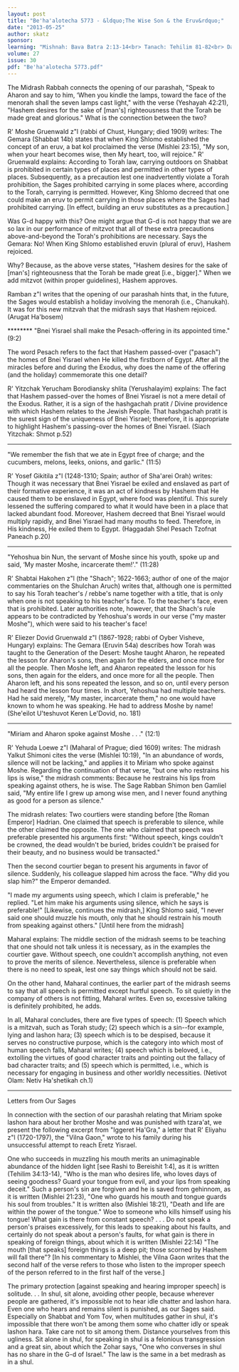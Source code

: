 ```yaml
---
layout: post
title: "Be'ha'alotecha 5773 - &ldquo;The Wise Son & the Eruv&rdquo;"
date: "2013-05-25"
author: skatz
sponsor: 
learning: "Mishnah: Bava Batra 2:13-14<br> Tanach: Tehilim 81-82<br> Daf Yomi (Bavli): Eruvin 78<br> Halachah: Mishnah Berurah 252:7-253:2"
volume: 27
issue: 30
pdf: "Be'ha'alotecha 5773.pdf"
---
```


The Midrash Rabbah connects the opening of our parashah, "Speak to Aharon and say to him, &lsquo;When you kindle the lamps, toward the face of the menorah shall the seven lamps cast light," with the verse (Yeshayah 42:21), "Hashem desires for the sake of \[man's\] righteousness that the Torah be made great and glorious." What is the connection between the two?

R' Moshe Gruenwald z"l (rabbi of Chust, Hungary; died 1909) writes: The Gemara (Shabbat 14b) states that when King Shlomo established the concept of an eruv, a bat kol proclaimed the verse (Mishlei 23:15), "My son, when your heart becomes wise, then My heart, too, will rejoice." R' Gruenwald explains: According to Torah law, carrying outdoors on Shabbat is prohibited in certain types of places and permitted in other types of places. Subsequently, as a precaution lest one inadvertently violate a Torah prohibition, the Sages prohibited carrying in some places where, according to the Torah, carrying is permitted. However, King Shlomo decreed that one could make an eruv to permit carrying in those places where the Sages had prohibited carrying. \[In effect, building an eruv substitutes as a precaution.\]

Was G-d happy with this? One might argue that G-d is not happy that we are so lax in our performance of mitzvot that all of these extra precautions above-and-beyond the Torah's prohibitions are necessary. Says the Gemara: No! When King Shlomo established eruvin (plural of eruv), Hashem rejoiced.

Why? Because, as the above verse states, "Hashem desires for the sake of \[man's\] righteousness that the Torah be made great \[i.e., bigger\]." When we add mitzvot (within proper guidelines), Hashem approves.

Ramban z"l writes that the opening of our parashah hints that, in the future, the Sages would establish a holiday involving the menorah (i.e., Chanukah). It was for this new mitzvah that the midrash says that Hashem rejoiced. (Arugat Ha'bosem)

******** "Bnei Yisrael shall make the Pesach-offering in its appointed time." (9:2)

The word Pesach refers to the fact that Hashem passed-over ("pasach") the homes of Bnei Yisrael when He killed the firstborn of Egypt. After all the miracles before and during the Exodus, why does the name of the offering (and the holiday) commemorate this one detail?

R' Yitzchak Yerucham Borodiansky shlita (Yerushalayim) explains: The fact that Hashem passed-over the homes of Bnei Yisrael is not a mere detail of the Exodus. Rather, it is a sign of the hashgachah pratit / Divine providence with which Hashem relates to the Jewish People. That hashgachah pratit is the surest sign of the uniqueness of Bnei Yisrael; therefore, it is appropriate to highlight Hashem's passing-over the homes of Bnei Yisrael. (Siach Yitzchak: Shmot p.52)

********

"We remember the fish that we ate in Egypt free of charge; and the cucumbers, melons, leeks, onions, and garlic." (11:5)

R' Yosef Gikitila z"l (1248-1310; Spain; author of Sha'arei Orah) writes: Though it was necessary that Bnei Yisrael be exiled and enslaved as part of their formative experience, it was an act of kindness by Hashem that He caused them to be enslaved in Egypt, where food was plentiful. This surely lessened the suffering compared to what it would have been in a place that lacked abundant food. Moreover, Hashem decreed that Bnei Yisrael would multiply rapidly, and Bnei Yisrael had many mouths to feed. Therefore, in His kindness, He exiled them to Egypt. (Haggadah Shel Pesach Tzofnat Paneach p.20)

********

"Yehoshua bin Nun, the servant of Moshe since his youth, spoke up and said, &lsquo;My master Moshe, incarcerate them!'." (11:28)

R' Shabtai Hakohen z"l (the "Shach"; 1622-1663; author of one of the major commentaries on the Shulchan Aruch) writes that, although one is permitted to say his Torah teacher's / rebbe's name together with a title, that is only when one is not speaking to his teacher's face. To the teacher's face, even that is prohibited. Later authorities note, however, that the Shach's rule appears to be contradicted by Yehoshua's words in our verse ("my master Moshe"), which were said to his teacher's face!

R' Eliezer Dovid Gruenwald z"l (1867-1928; rabbi of Oyber Visheve, Hungary) explains: The Gemara (Eruvin 54a) describes how Torah was taught to the Generation of the Desert: Moshe taught Aharon, he repeated the lesson for Aharon's sons, then again for the elders, and once more for all the people. Then Moshe left, and Aharon repeated the lesson for his sons, then again for the elders, and once more for all the people. Then Aharon left, and his sons repeated the lesson, and so on, until every person had heard the lesson four times. In short, Yehoshua had multiple teachers. Had he said merely, "My master, incarcerate them," no one would have known to whom he was speaking. He had to address Moshe by name! (She'eilot U'teshuvot Keren Le'Dovid, no. 181)

********

"Miriam and Aharon spoke against Moshe . . ." (12:1)

R' Yehuda Loewe z"l (Maharal of Prague; died 1609) writes: The midrash Yalkut Shimoni cites the verse (Mishlei 10:19), "In an abundance of words, silence will not be lacking," and applies it to Miriam who spoke against Moshe. Regarding the continuation of that verse, "but one who restrains his lips is wise," the midrash comments: Because he restrains his lips from speaking against others, he is wise. The Sage Rabban Shimon ben Gamliel said, "My entire life I grew up among wise men, and I never found anything as good for a person as silence."

The midrash relates: Two courtiers were standing before \[the Roman Emperor\] Hadrian. One claimed that speech is preferable to silence, while the other claimed the opposite. The one who claimed that speech was preferable presented his arguments first: "Without speech, kings couldn't be crowned, the dead wouldn't be buried, brides couldn't be praised for their beauty, and no business would be transacted."

Then the second courtier began to present his arguments in favor of silence. Suddenly, his colleague slapped him across the face. "Why did you slap him?" the Emperor demanded.

"I made my arguments using speech, which I claim is preferable," he replied. "Let him make his arguments using silence, which he says is preferable!" \[Likewise, continues the midrash,\] King Shlomo said, "I never said one should muzzle his mouth, only that he should restrain his mouth from speaking against others." \[Until here from the midrash\]

Maharal explains: The middle section of the midrash seems to be teaching that one should not talk unless it is necessary, as in the examples the courtier gave. Without speech, one couldn't accomplish anything, not even to prove the merits of silence. Nevertheless, silence is preferable when there is no need to speak, lest one say things which should not be said.

On the other hand, Maharal continues, the earlier part of the midrash seems to say that all speech is permitted except hurtful speech. To sit quietly in the company of others is not fitting, Maharal writes. Even so, excessive talking is definitely prohibited, he adds.

In all, Maharal concludes, there are five types of speech: (1) Speech which is a mitzvah, such as Torah study; (2) speech which is a sin--for example, lying and lashon hara; (3) speech which is to be despised, because it serves no constructive purpose, which is the category into which most of human speech falls, Maharal writes; (4) speech which is beloved, i.e., extolling the virtues of good character traits and pointing out the fallacy of bad character traits; and (5) speech which is permitted, i.e., which is necessary for engaging in business and other worldly necessities. (Netivot Olam: Netiv Ha'shetikah ch.1)

********

Letters from Our Sages

In connection with the section of our parashah relating that Miriam spoke lashon hara about her brother Moshe and was punished with tzara'at, we present the following excerpt from "Iggeret Ha'Gra," a letter that R' Eliyahu z"l (1720-1797), the "Vilna Gaon," wrote to his family during his unsuccessful attempt to reach Eretz Yisrael.

One who succeeds in muzzling his mouth merits an unimaginable abundance of the hidden light \[see Rashi to Bereishit 1:4\], as it is written (Tehilim 34:13-14), "Who is the man who desires life, who loves days of seeing goodness? Guard your tongue from evil, and your lips from speaking deceit." Such a person's sin are forgiven and he is saved from gehinnom, as it is written (Mishlei 21:23), "One who guards his mouth and tongue guards his soul from troubles." It is written also (Mishlei 18:21), "Death and life are within the power of the tongue." Woe to someone who kills himself using his tongue! What gain is there from constant speech? . . . Do not speak a person's praises excessively, for this leads to speaking about his faults, and certainly do not speak about a person's faults, for what gain is there in speaking of foreign things, about which it is written (Mishlei 22:14) "The mouth \[that speaks\] foreign things is a deep pit; those scorned by Hashem will fall there"? \[In his commentary to Mishlei, the Vilna Gaon writes that the second half of the verse refers to those who listen to the improper speech of the person referred to in the first half of the verse.\]

The primary protection \[against speaking and hearing improper speech\] is solitude. . . In shul, sit alone, avoiding other people, because wherever people are gathered, it's impossible not to hear idle chatter and lashon hara. Even one who hears and remains silent is punished, as our Sages said. Especially on Shabbat and Yom Tov, when multitudes gather in shul, it's impossible that there won't be among them some who chatter idly or speak lashon hara. Take care not to sit among them. Distance yourselves from this ugliness. Sit alone in shul, for speaking in shul is a felonious transgression and a great sin, about which the Zohar says, "One who converses in shul has no share in the G-d of Israel." The law is the same in a bet medrash as in a shul.

